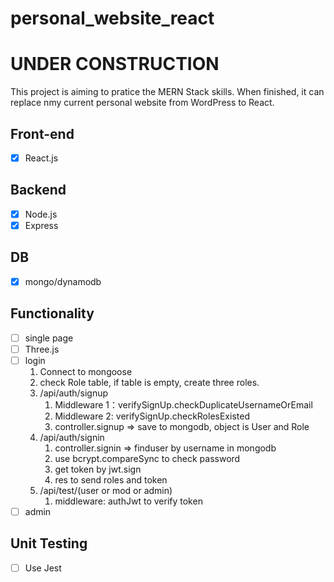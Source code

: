 # personal_website_react

# UNDER CONSTRUCTION
This project is aiming to pratice the MERN Stack skills.
When finished, it can replace nmy current personal website from WordPress to React.

## Front-end
- [x] React.js

## Backend
- [x] Node.js
- [x] Express

## DB
- [x] mongo/dynamodb

## Functionality 
- [ ] single page
- [ ] Three.js
- [ ] login
  1. Connect to mongoose
  2. check Role table, if table is empty, create three roles.
  3. /api/auth/signup
     1. Middleware 1：verifySignUp.checkDuplicateUsernameOrEmail
     2. Middleware 2: verifySignUp.checkRolesExisted
     3. controller.signup => save to mongodb, object is User and Role
  4. /api/auth/signin
     1. controller.signin => finduser by username in mongodb
     2. use bcrypt.compareSync to check password
     3. get token by jwt.sign 
     4. res to send roles and token
  5. /api/test/(user or mod or admin)
     1. middleware: authJwt to verify token
- [ ] admin

## Unit Testing
- [ ] Use Jest
